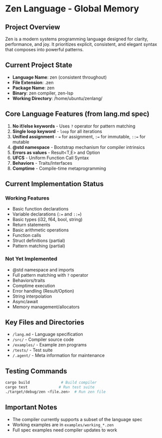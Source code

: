 # Zen Language - Global Memory

## Project Overview
Zen is a modern systems programming language designed for clarity, performance, and joy. It prioritizes explicit, consistent, and elegant syntax that composes into powerful patterns.

## Current Project State
- **Language Name**: zen (consistent throughout)
- **File Extension**: .zen
- **Package Name**: zen
- **Binary**: zen compiler, zen-lsp
- **Working Directory**: /home/ubuntu/zenlang/

## Core Language Features (from lang.md spec)
1. **No if/else keywords** - Uses `?` operator for pattern matching
2. **Single loop keyword** - `loop` for all iterations
3. **Unified assignment** - `=` for assignment, `:=` for immutable, `::=` for mutable
4. **@std namespace** - Bootstrap mechanism for compiler intrinsics
5. **Errors as values** - Result<T,E> and Option<T>
6. **UFCS** - Uniform Function Call Syntax
7. **Behaviors** - Traits/Interfaces
8. **Comptime** - Compile-time metaprogramming

## Current Implementation Status
### Working Features
- Basic function declarations
- Variable declarations (`:=` and `::=`)
- Basic types (i32, f64, bool, string)
- Return statements
- Basic arithmetic operations
- Function calls
- Struct definitions (partial)
- Pattern matching (partial)

### Not Yet Implemented
- @std namespace and imports
- Full pattern matching with `?` operator
- Behaviors/traits
- Comptime execution
- Error handling (Result/Option)
- String interpolation
- Async/await
- Memory management/allocators

## Key Files and Directories
- `/lang.md` - Language specification
- `/src/` - Compiler source code
- `/examples/` - Example zen programs
- `/tests/` - Test suite
- `/.agent/` - Meta information for maintenance

## Testing Commands
```bash
cargo build              # Build compiler
cargo test              # Run test suite
./target/debug/zen <file.zen>  # Run zen file
```

## Important Notes
- The compiler currently supports a subset of the language spec
- Working examples are in `examples/working_*.zen`
- Full spec examples need compiler updates to work